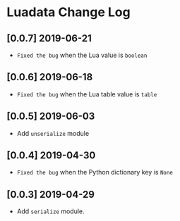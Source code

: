 # Luadata Change Log

## [0.0.7] 2019-06-21

* `Fixed the bug` when the Lua value is `boolean`

## [0.0.6] 2019-06-18

* `Fixed the bug` when the Lua table value is `table`

## [0.0.5] 2019-06-03

* Add `unserialize` module

## [0.0.4] 2019-04-30

* `Fixed the bug` when the Python dictionary key is `None`

## [0.0.3] 2019-04-29

* Add `serialize` module.
